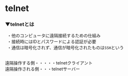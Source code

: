 # telnet

### ▼telnetとは<br>
&ensp;・他のコンピュータに遠隔接続するための仕組み<br>
&ensp;・接続時にはIDとパスワードによる認証が必要<br>
&ensp;・通信は暗号化されず、通信が暗号化されたものは`SSH`という<br>
<br>

遠隔操作する側・・・・・telnetクライアント<br>
遠隔操作される側・・・telnetサーバー<br>
<br>

